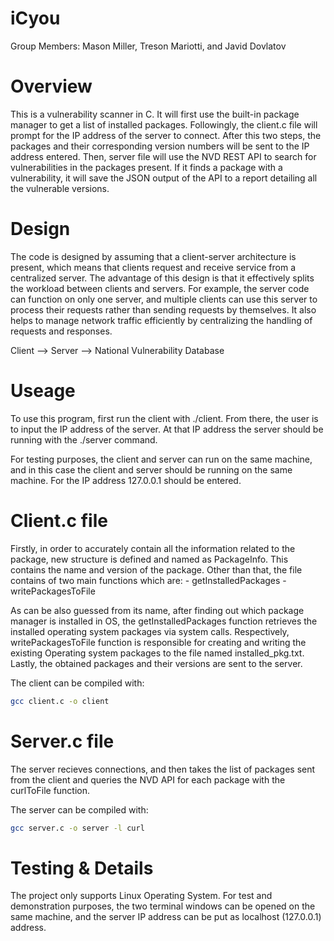 # iCyou
Group Members: Mason Miller, Treson Mariotti, and Javid Dovlatov

Overview
================
This is a vulnerability scanner in C. 
It will first use the built-in package manager to get a list of installed packages. Followingly, the client.c file will prompt for the IP address of the server to connect. After this two steps, the packages and their corresponding version numbers will be sent to the IP address entered. Then, server file will use the NVD REST API to search for vulnerabilities in the packages present. If it finds a package with a vulnerability, it will save the JSON output of the API to a report detailing all the vulnerable versions.

Design
==============
The code is designed by assuming that a client-server architecture is present, which means that clients request and receive service from a centralized server. The advantage of this design is that it effectively splits the workload between clients and servers. For example, the server code can function on only one server, and multiple clients can use this server to process their requests rather than sending requests by themselves. It also helps to manage network traffic efficiently by centralizing the handling of requests and responses.


Client --> Server --> National Vulnerability Database

Useage
===========
To use this program, first run the client with ./client. From there, the user is to input the IP address of the server. At that IP address the server should be running with the ./server command. 

For testing purposes, the client and server can run on the same machine, and in this case the client and server should be running on the same machine. For the IP address 127.0.0.1 should be entered.

Client.c file
=============

Firstly, in order to accurately contain all the information related to the package, new structure is defined and named as PackageInfo. This contains the name and version of the package. Other than that, the file contains of two main functions which are:
    - getInstalledPackages
    - writePackagesToFile

As can be also guessed from its name, after finding out which package manager is installed in OS, the getInstalledPackages function retrieves the installed operating system packages via system calls. Respectively, writePackagesToFile function is responsible for creating and writing the existing Operating system packages to the file named installed_pkg.txt. Lastly, the obtained packages and their versions are sent to the server. 


The client can be compiled with:
```bash
gcc client.c -o client
```


Server.c file
=============

The server recieves connections, and then takes the list of packages sent from the client and queries the NVD API for each package with the curlToFile function.

The server can be compiled with:
```bash
gcc server.c -o server -l curl
```

Testing & Details
============
The project only supports Linux Operating System. For test and demonstration purposes, the two terminal windows can be opened on the same machine, and the server IP address can be put as localhost (127.0.0.1) address.

